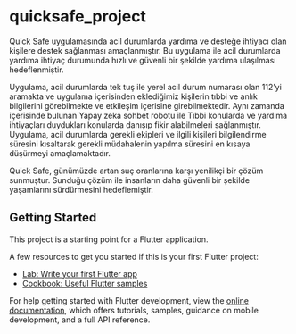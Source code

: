 # quicksafe_project

Quick Safe uygulamasında acil durumlarda yardıma ve desteğe ihtiyacı olan kişilere destek sağlanması amaçlanmıştır.
Bu uygulama ile acil durumlarda yardıma ihtiyaç durumunda hızlı ve güvenli bir şekilde yardıma ulaşılması hedeflenmiştir.

Uygulama, acil durumlarda tek tuş ile yerel acil durum numarası olan 112’yi aramakta ve uygulama içerisinden eklediğimiz kişilerin tıbbi ve anlık bilgilerini görebilmekte ve etkileşim içerisine girebilmektedir. Aynı zamanda içerisinde bulunan Yapay zeka sohbet robotu ile Tıbbi konularda ve yardıma ihtiyaçları duydukları konularda danışıp fikir alabilmeleri sağlanmıştır.
Uygulama, acil durumlarda gerekli ekipleri ve ilgili kişileri bilgilendirme süresini kısaltarak gerekli müdahalenin yapılma süresini en kısaya düşürmeyi amaçlamaktadır.

Quick Safe, günümüzde artan suç oranlarına karşı yenilikçi bir çözüm sunmuştur. 
Sunduğu çözüm ile insanların daha güvenli bir şekilde yaşamlarını sürdürmesini hedeflemiştir.

## Getting Started

This project is a starting point for a Flutter application.

A few resources to get you started if this is your first Flutter project:

- [Lab: Write your first Flutter app](https://docs.flutter.dev/get-started/codelab)
- [Cookbook: Useful Flutter samples](https://docs.flutter.dev/cookbook)

For help getting started with Flutter development, view the
[online documentation](https://docs.flutter.dev/), which offers tutorials,
samples, guidance on mobile development, and a full API reference.
